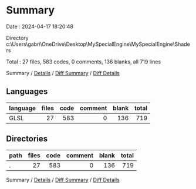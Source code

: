 # Summary

Date : 2024-04-17 18:20:48

Directory c:\\Users\\gabri\\OneDrive\\Desktop\\MySpecialEngine\\MySpecialEngine\\Shaders

Total : 27 files,  583 codes, 0 comments, 136 blanks, all 719 lines

Summary / [Details](details.md) / [Diff Summary](diff.md) / [Diff Details](diff-details.md)

## Languages
| language | files | code | comment | blank | total |
| :--- | ---: | ---: | ---: | ---: | ---: |
| GLSL | 27 | 583 | 0 | 136 | 719 |

## Directories
| path | files | code | comment | blank | total |
| :--- | ---: | ---: | ---: | ---: | ---: |
| . | 27 | 583 | 0 | 136 | 719 |

Summary / [Details](details.md) / [Diff Summary](diff.md) / [Diff Details](diff-details.md)